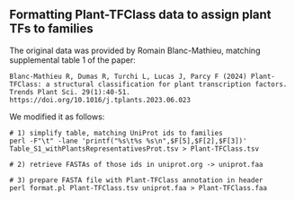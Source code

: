 
## Formatting Plant-TFClass data to assign plant TFs to families

The original data was provided by Romain Blanc-Mathieu, matching supplemental table 1 of the paper:

    Blanc-Mathieu R, Dumas R, Turchi L, Lucas J, Parcy F (2024) Plant-TFClass: a structural classification for plant transcription factors. Trends Plant Sci. 29(1):40-51. https://doi.org/10.1016/j.tplants.2023.06.023

We modified it as follows:

    # 1) simplify table, matching UniProt ids to families
    perl -F"\t" -lane 'printf("%s\t%s %s\n",$F[5],$F[2],$F[3])' Table_S1_withPlantsRepresentativesProt.tsv > Plant-TFClass.tsv

    # 2) retrieve FASTAs of those ids in uniprot.org -> uniprot.faa

    # 3) prepare FASTA file with Plant-TFClass annotation in header
    perl format.pl Plant-TFClass.tsv uniprot.faa > Plant-TFClass.faa
